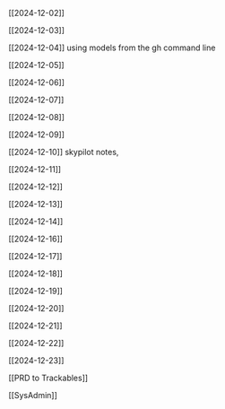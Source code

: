 [[2024-12-02]]

[[2024-12-03]]

[[2024-12-04]] using models from the gh command line

[[2024-12-05]]

[[2024-12-06]]

[[2024-12-07]]

[[2024-12-08]]

[[2024-12-09]]

[[2024-12-10]] skypilot notes, 

[[2024-12-11]]

[[2024-12-12]]

[[2024-12-13]]

[[2024-12-14]]

[[2024-12-16]]

[[2024-12-17]]

[[2024-12-18]]

[[2024-12-19]]

[[2024-12-20]]

[[2024-12-21]]

[[2024-12-22]]

[[2024-12-23]]

[[PRD to Trackables]]

[[SysAdmin]]
